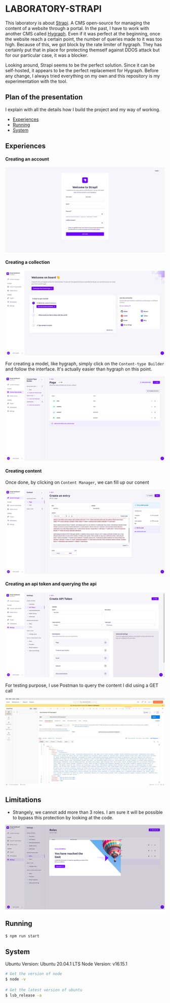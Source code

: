 # LABORATORY-STRAPI

This laboratory is about [Strapi](https://strapi.io/). A CMS open-source for managing the content of a website through a portal. In the past, I have to work with another CMS called [Hygraph](https://hygraph.com/). Even if it was perfect at the beginning, once the website reach a certain point, the number of queries made to it was too high. Because of this, we got block by the rate limiter of hygraph. They has certainly put that in place for protecting themself against DDOS attack but for our particular case, it was a blocker.

Looking around, Strapi seems to be the perfect solution. Since it can be self-hosted, it appears to be the perfect replacement for Hygraph. Before any change, I always tried everything on my own and this repository is my experimentation with the tool.

## Plan of the presentation

I explain with all the details how I build the project and my way of working.

- [Experiences](#experiences)
- [Running](#running)
- [System](#system)

## Experiences

#### Creating an account

![./documentations/1.png](./documentations/1.png)

#### Creating a collection

![./documentations/2.png](./documentations/2.png)

For creating a model, like hygraph, simply click on the `Content-type Builder` and follow the interface. It's actually easier than hygraph on this point.

![./documentations/3.png](./documentations/3.png)
#### Creating content

Once done, by clicking on `Content Manager`, we can fill up our conent

![./documentations/4.png](./documentations/4.png)

#### Creating an api token and querying the api

![./documentations/5.png](./documentations/5.png)

For testing purpose, I use Postman to query the content I did using a GET call

![./documentations/6.png](./documentations/6.png)

## Limitations

- Strangely, we cannot add more than 3 roles. I am sure it will be possible to bypass this protection by looking at the code.

![./documentations/7.png](./documentations/7.png)

## Running

```bash
$ npm run start
```

## System

Ubuntu Version: Ubuntu 20.04.1 LTS
Node Version: v16.15.1

```bash
# Get the version of node
$ node -v

# Get the latest version of ubuntu
$ lsb_release -a
```